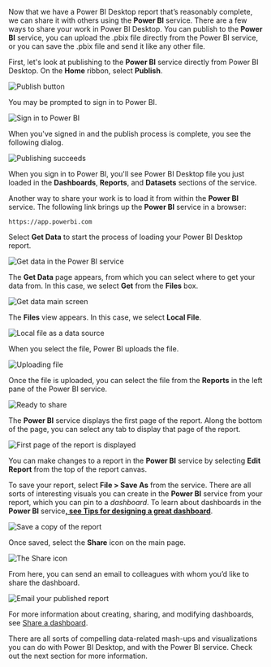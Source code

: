 Now that we have a Power BI Desktop report that’s reasonably complete, we can share it with others using the **Power BI** service. There are a few ways to share your work in Power BI Desktop. You can publish to the **Power BI** service, you can upload the .pbix file directly from the Power BI service, or you can save the .pbix file and send it like any other file.

First, let's look at publishing to the **Power BI** service directly from Power BI Desktop. On the **Home** ribbon, select **Publish**.

![Publish button](../media/pbid-share_01.png)

You may be prompted to sign in to Power BI.

![Sign in to Power BI](../media/pbid-share_02.png)


When you've signed in and the publish process is complete, you see the following dialog.

![Publishing succeeds](../media/pbid-share_03.png)

When you sign in to Power BI, you'll see Power BI Desktop file you just loaded in the **Dashboards**, **Reports**, and **Datasets** sections of the service.

Another way to share your work is to load it from within the **Power BI** service. The following link brings up the **Power BI** service in a browser:

`https://app.powerbi.com`

Select **Get Data** to start the process of loading your Power BI Desktop report.

![Get data in the Power BI service](../media/pbid-share_04.png)

The **Get Data** page appears, from which you can select where to get your data from. In this case, we select **Get** from the **Files** box.

![Get data main screen](../media/pbid-share_05.png)

The **Files** view appears. In this case, we select **Local File**.

![Local file as a data source](../media/pbid-share_06.png)

When you select the file, Power BI uploads the file.

![Uploading file](../media/pbid-share_07.png)

Once the file is uploaded, you can select the file from the **Reports** in the left pane of the Power BI service.

![Ready to share](../media/pbid-share_08.png)

The **Power BI** service displays the first page of the report. Along the bottom of the page, you can select any tab to display that page of the report.

![First page of the report is displayed](../media/pbid-share_09.png)

You can make changes to a report in the **Power BI** service by selecting **Edit Report** from the top of the report canvas.

To save your report, select **File > Save As** from the service. There are all sorts of interesting visuals you can create in the **Power BI** service from your report, which you can pin to a *dashboard*. To learn about dashboards in the **Power BI** service<strong>[, see Tips for designing a great dashboard](https://docs.microsoft.com/en-us/power-bi/service-dashboards-design-tips)</strong>.

![Save a copy of the report](../media/pbid-share_10.png)

Once saved, select the **Share** icon on the main page.

![The Share icon](../media/pbid-share_11.png)

From here, you can send an email to colleagues with whom you’d like to share the dashboard.

![Email your published report](../media/pbid-share_12.png)

For more information about creating, sharing, and modifying dashboards, see [Share a dashboard](https://docs.microsoft.com/en-us/power-bi/service-share-dashboards).

There are all sorts of compelling data-related mash-ups and visualizations you can do with Power BI Desktop, and with the Power BI service. Check out the next section for more information.